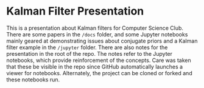 # Kalman Filter Presentation

This is a presentation about Kalman filters for Computer Science Club.  There are 
some papers in the `/docs` folder, and some Jupyter notebooks mainly geared at 
demonstrating issues about conjugate priors and a Kalman filter example in the 
`/jupyter` folder.  There are also notes for the presentation in the root of 
the repo.  The notes refer to the Jupyter notebooks, which provide reinforcement
of the concepts.  Care was taken that these be visible in the repo since GitHub
automatically launches a viewer for notebooks.  Alternately, the project can
be cloned or forked and these notebooks run.



